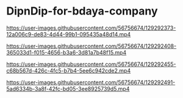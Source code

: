 # DipnDip-for-bdaya-company

https://user-images.githubusercontent.com/56756674/129292373-12a006c9-de83-4d44-99b1-095435a48d14.mp4



https://user-images.githubusercontent.com/56756674/129292408-365033d1-f015-4656-b3a6-3d81a7b48f15.mp4



https://user-images.githubusercontent.com/56756674/129292455-c68b567d-426c-4fc5-b7b4-5ee6c942cde2.mp4



https://user-images.githubusercontent.com/56756674/129292491-5ad6334b-3a8f-42fc-bd05-3ee8925739d5.mp4





